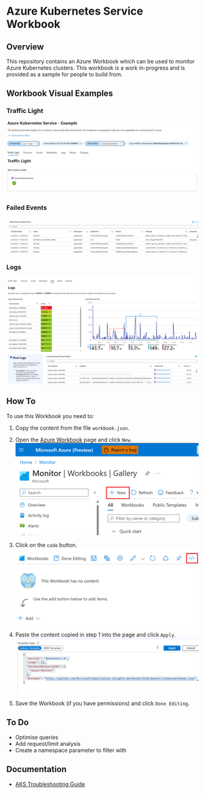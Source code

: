 # Azure Kubernetes Service Workbook

## Overview

This repository contains an Azure Workbook which can be used to monitor Azure Kubernetes clusters. This workbook is a work in-progress and is provided as a sample for people to build from.

## Workbook Visual Examples

### Traffic Light

![traffic-light](.images/trafficlight.png)
### Failed Events

![events](.images/failed-events.png)

### Logs

![logs](.images/logs.png)

## How To

To use this Workbook you need to:

1. Copy the content from the file `workbook.json`.

2. Open the [Azure Workbook](https://ms.portal.azure.com/#view/Microsoft_Azure_Monitoring/AzureMonitoringBrowseBlade/~/workbooks/menuId/workbooks) page and click `New`.
![new-workbook](.images/workbook-new.png)
3. Click on the `code` button.
![code-button](.images/workbook-developer-import.png)
4. Paste the content copied in step 1 into the page and click `Apply`.
![import](.images/workbook-import.png)
5. Save the Workbook (if you have permissions) and click `Done Editing`.

## To Do

- Optimise queries
- Add request/limit analysis
- Create a namespace parameter to filter with

## Documentation

- [AKS Troubleshooting Guide](https://learn.microsoft.com/en-us/troubleshoot/azure/azure-kubernetes/welcome-azure-kubernetes)
